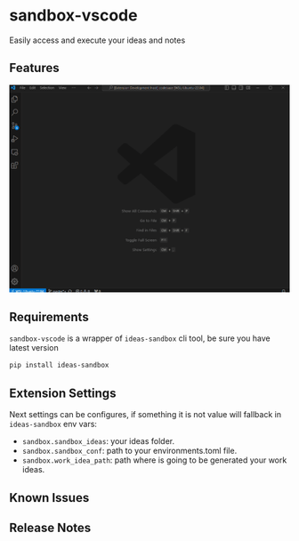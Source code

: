 # sandbox-vscode

Easily access and execute your ideas and notes

## Features

![intro](./doc/intro.gif)

## Requirements

`sandbox-vscode` is a wrapper of `ideas-sandbox` cli tool, be sure you have latest version

```bash
pip install ideas-sandbox
```

## Extension Settings

Next settings can be configures, if something it is not value will fallback in `ideas-sandbox` env vars:

* `sandbox.sandbox_ideas`: your ideas folder.
* `sandbox.sandbox_conf`: path to your environments.toml file.
* `sandbox.work_idea_path`: path where is going to be generated your work ideas.

## Known Issues


## Release Notes


